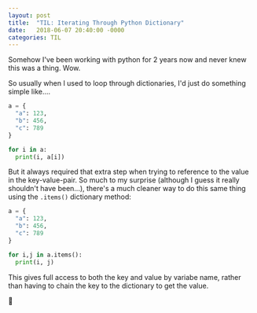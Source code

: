 ```yaml
---
layout: post
title:  "TIL: Iterating Through Python Dictionary"
date:   2018-06-07 20:40:00 -0000
categories: TIL
---
```

Somehow I've been working with python for 2 years now and never knew this was a thing. Wow.

So usually when I used to loop through dictionaries, I'd just do something simple like....

```python
a = {
  "a": 123,
  "b": 456,
  "c": 789
}

for i in a:
  print(i, a[i])
```

But it always required that extra step when trying to reference to the value in the key-value-pair. So much to my surprise (although I guess it really shouldn't have been...), there's a much cleaner way to do this same thing using the `.items()` dictionary method:

```python
a = {
  "a": 123,
  "b": 456,
  "c": 789
}

for i,j in a.items():
  print(i, j)
```

This gives full access to both the key and value by variabe name, rather than having to chain the key to the dictionary to get the value.

💚